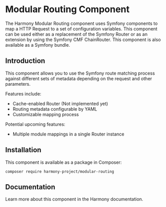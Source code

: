 Modular Routing Component
=========================

The Harmony Modular Routing component uses Symfony components to map a HTTP Request to a set of configuration variables. This component can be used either as a replacement of the Symfony Router or as an extension by using the Symfony CMF ChainRouter. This component is also available as a Symfony bundle.

Introduction
------------
This component allows you to use the Symfony route matching process against different sets of metadata depending on the request and other parameters.

Features include:
- Cache-enabled Router (Not implemented yet)
- Routing metadata configurable by YAML
- Customizable mapping process

Potential upcoming features:
- Multiple module mappings in a single Router instance

Installation
------------
This component is available as a package in Composer:

    composer require harmony-project/modular-routing

Documentation
-------------
Learn more about this component in the Harmony documentation.